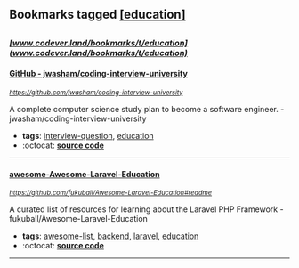 ## Bookmarks tagged [[education]](https://www.codever.land/search?q=[education])

_<sup><sup>[www.codever.land/bookmarks/t/education](www.codever.land/bookmarks/t/education)</sup></sup>_
---
#### [GitHub - jwasham/coding-interview-university](https://github.com/jwasham/coding-interview-university)
_<sup>https://github.com/jwasham/coding-interview-university</sup>_

A complete computer science study plan to become a software engineer. - jwasham/coding-interview-university
* **tags**: [interview-question](../tagged/interview-question.md), [education](../tagged/education.md)
* :octocat: **[source code](https://github.com/jwasham/coding-interview-university)**
---
#### [awesome-Awesome-Laravel-Education](https://github.com/fukuball/Awesome-Laravel-Education#readme)
_<sup>https://github.com/fukuball/Awesome-Laravel-Education#readme</sup>_

A curated list of resources for learning about the Laravel PHP Framework - fukuball/Awesome-Laravel-Education
* **tags**: [awesome-list](../tagged/awesome-list.md), [backend](../tagged/backend.md), [laravel](../tagged/laravel.md), [education](../tagged/education.md)
* :octocat: **[source code](https://github.com/fukuball/Awesome-Laravel-Education#readme)**
---
